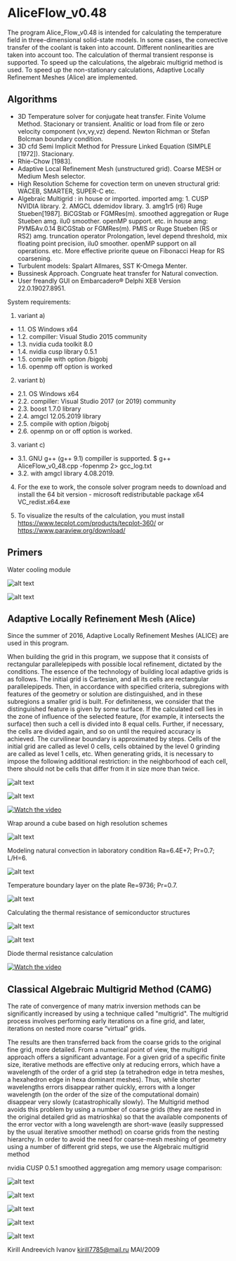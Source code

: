 # AliceFlow_v0.48

The program Alice_Flow_v0.48 is intended for calculating the temperature field in three-dimensional solid-state models. In some cases, the convective transfer of the coolant is taken into account. Different nonlinearities are taken into account too. The calculation of thermal transient response is supported. To speed up the calculations, the algebraic multigrid method is used. To speed up the non-stationary calculations, Adaptive Locally Refinement Meshes (Alice) are implemented.



## Algorithms

* 3D Temperature solver for conjugate heat transfer. Finite Volume Method. Stacionary or transient.
  Analitic or load from file or zero velocity component (vx,vy,vz) depend.
  Newton Richman or Stefan Bolcman boundary condition.
* 3D cfd Semi Implicit Method for Pressure Linked Equation (SIMPLE [1972]). Stacionary.
* Rhie-Chow [1983].
* Adaptive Local Refinement Mesh (unstructured grid). Coarse MESH or Medium Mesh selector.
* High Resolution Scheme for covection term on uneven structural grid: WACEB, SMARTER, SUPER-C etc.
* Algebraic Multigrid : in house or imported. 
imported amg: 1. CUSP NVIDIA library. 2. AMGCL ddemidov library. 3. amg1r5 (r6) Ruge Stueben[1987].
BiCGStab or FGMRes(m). smoothed aggregation or Ruge Stueben amg.  ilu0 smoother. openMP support. etc.
in house amg: РУМБАv.0.14 BiCGStab or FGMRes(m). PMIS or Ruge Stueben (RS or RS2) amg. truncation operator Prolongation,
level depend threshold, mix floating point precision, ilu0 smoother. openMP support on all operations. etc.
More effective priorite queue on Fibonacci Heap for RS coarsening.
* Turbulent models: Spalart Allmares, SST K-Omega Menter.
* Bussinesk Approach. Congruate heat transfer for Natural convection.
* User freandly GUI on Embarcadero® Delphi XE8 Version 22.0.19027.8951.


System requirements:
1. variant a) 
* 1.1. OS Windows x64
* 1.2. compiller: Visual Studio 2015 community
* 1.3. nvidia cuda toolkit 8.0
* 1.4. nvidia cusp library 0.5.1
* 1.5. compile with option /bigobj
* 1.6. openmp off option is worked
2. variant b)
* 2.1. OS Windows x64
* 2.2. compiller: Visual Studio 2017 (or 2019) community
* 2.3. boost 1.7.0 library
* 2.4. amgcl 12.05.2019 library
* 2.5. compile with option /bigobj
* 2.6. openmp on or off option is worked.
3. variant c)
* 3.1. GNU g++ (g++ 9.1) compiller is supported. $ g++ AliceFlow_v0_48.cpp -fopenmp 2> gcc_log.txt
* 3.2. with amgcl library 4.08.2019.

4. For the exe to work, the console solver program needs to download and install the 64 bit version -
microsoft redistributable package x64 VC_redist.x64.exe

5. To visualize the results of the calculation, you must install
https://www.tecplot.com/products/tecplot-360/
or
https://www.paraview.org/download/

## Primers

Water cooling module

![alt text](https://github.com/kirill7785/algebraic-multigrid-method/blob/master/picture/water_cooling_module.png)

![alt text](https://github.com/kirill7785/algebraic-multigrid-method/blob/master/picture/speed.jpg)

## Adaptive Locally Refinement Mesh  (Alice)

Since the summer of 2016, Adaptive Locally Refinement Meshes (ALICE) are used in this program.

When building the grid in this program, we suppose that it consists of rectangular parallelepipeds with possible local refinement, dictated by the conditions. The essence of the technology of building local adaptive grids is as follows. The initial grid is Cartesian, and all its cells are rectangular parallelepipeds. Then, in accordance with specified criteria, subregions with features of the geometry or solution are distinguished, and in these subregions a smaller grid is built. For definiteness, we consider that the distinguished feature is given by some surface. If the calculated cell lies in the zone of influence of the selected feature, (for example, it intersects the surface) then such a cell is divided into 8 equal cells. Further, if necessary, the cells are divided again, and so on until the required accuracy is achieved. The curvilinear boundary is approximated by steps. Cells of the initial grid are called as level 0 cells, cells obtained by the level 0 grinding are called as level 1 cells, etc.
When generating grids, it is necessary to impose the following additional restriction: in the neighborhood of each cell, there should not be cells that differ from it in size more than twice.

![alt text](https://github.com/kirill7785/algebraic-multigrid-method/blob/master/picture/picALICE.png)

![alt text](https://github.com/kirill7785/algebraic-multigrid-method/blob/master/picture/module.png)

[![Watch the video](https://github.com/kirill7785/algebraic-multigrid-method/blob/master/picture/picFET3.png)](https://yadi.sk/i/Fd9L_d3bAiLD7w)

Wrap around a cube based on high resolution schemes

![alt text](https://github.com/kirill7785/algebraic-multigrid-method/blob/master/picture/Cube%20Flow.png)

Modeling natural convection in laboratory condition
Ra=6.4E+7; Pr=0.7; L/H=6.

![alt text](https://github.com/kirill7785/algebraic-multigrid-method/blob/master/picture/Raley_Benar%20Natural%20Convection.png)

Temperature boundary layer on the plate Re=9736; Pr=0.7.

![alt text](https://github.com/kirill7785/algebraic-multigrid-method/blob/master/picture/Blasius%201908.png)

Calculating the thermal resistance of semiconductor structures

![alt text](https://github.com/kirill7785/algebraic-multigrid-method/blob/master/picture/picFET1.png)

![alt text](https://github.com/kirill7785/algebraic-multigrid-method/blob/master/picture/picFET2.png)

Diode thermal resistance calculation


[![Watch the video](https://github.com/kirill7785/algebraic-multigrid-method/blob/master/picture/Diod.png)](https://yadi.sk/i/3AicztJ3sbb97Q)

## Classical Algebraic Multigrid Method (CAMG)

The rate of convergence of many matrix inversion methods can be significantly increased by using a technique called "multigrid". The multigrid process involves performing early iterations on a fine grid, and later, iterations on nested more coarse “virtual” grids.

The results are then transferred back from the coarse grids to the original fine grid, more detailed. From a numerical point of view, the multigrid approach offers a significant advantage. For a given grid of a specific finite size, iterative methods are effective only at reducing errors, which have a wavelength of the order of a grid step (a tetrahedron edge in tetra meshes, a hexahedron edge in hexa dominant meshes). Thus, while shorter wavelengths errors disappear rather quickly, errors with a longer wavelength (on the order of the size of the computational domain) disappear very slowly (catastrophically slowly). The Multigrid method avoids this problem by using a number of coarse grids (they are nested in the original detailed grid as matrioshka) so that the available components of the error vector with a long wavelength are short-wave (easily suppressed by the usual iterative smoother method) on coarse grids from the nesting hierarchy. In order to avoid the need for coarse-mesh meshing of geometry using a number of different grid steps, we use the Algebraic multigrid method

nvidia CUSP 0.5.1 smoothed aggregation amg memory usage comparison:

![alt text](https://github.com/kirill7785/algebraic-multigrid-method/blob/master/picture/Comparison-of-operator-complexity-SAMG-versus-AMG1R5_ru.png)

![alt text](https://github.com/kirill7785/algebraic-multigrid-method/blob/master/picture/Comparison-of-operator-complexity-RUMBAv0-14-versus-amg1r5.png)

![alt text](https://github.com/kirill7785/algebraic-multigrid-method/blob/master/picture/RS%20coarsening.png)

![alt text](https://github.com/kirill7785/algebraic-multigrid-method/blob/master/picture/RS2.png)

![alt text](https://github.com/kirill7785/algebraic-multigrid-method/blob/master/picture/picPaper.png)

Kirill Andreevich Ivanov kirill7785@mail.ru MAI/2009
